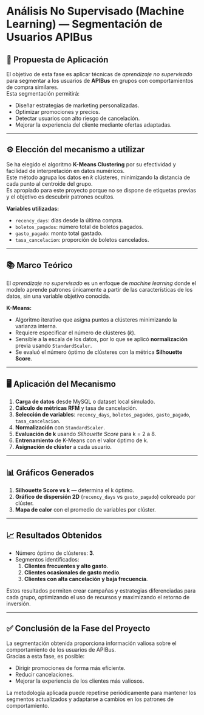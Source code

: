 # Análisis No Supervisado (Machine Learning) — Segmentación de Usuarios APIBus

## 📌 Propuesta de Aplicación
El objetivo de esta fase es aplicar técnicas de *aprendizaje no supervisado* para segmentar a los usuarios de **APIBus** en grupos con comportamientos de compra similares.  
Esta segmentación permitirá:
- Diseñar estrategias de marketing personalizadas.
- Optimizar promociones y precios.
- Detectar usuarios con alto riesgo de cancelación.
- Mejorar la experiencia del cliente mediante ofertas adaptadas.

---

## ⚙️ Elección del mecanismo a utilizar
Se ha elegido el algoritmo **K-Means Clustering** por su efectividad y facilidad de interpretación en datos numéricos.  
Este método agrupa los datos en *k* clústeres, minimizando la distancia de cada punto al centroide del grupo.  
Es apropiado para este proyecto porque no se dispone de etiquetas previas y el objetivo es descubrir patrones ocultos.

**Variables utilizadas:**
- `recency_days`: días desde la última compra.
- `boletos_pagados`: número total de boletos pagados.
- `gasto_pagado`: monto total gastado.
- `tasa_cancelacion`: proporción de boletos cancelados.

---

## 📚 Marco Teórico
El *aprendizaje no supervisado* es un enfoque de *machine learning* donde el modelo aprende patrones únicamente a partir de las características de los datos, sin una variable objetivo conocida.  

**K-Means:**
- Algoritmo iterativo que asigna puntos a clústeres minimizando la varianza interna.
- Requiere especificar el número de clústeres (*k*).
- Sensible a la escala de los datos, por lo que se aplicó **normalización** previa usando `StandardScaler`.
- Se evaluó el número óptimo de clústeres con la métrica **Silhouette Score**.

---

## 🖥️ Aplicación del Mecanismo
1. **Carga de datos** desde MySQL o dataset local simulado.
2. **Cálculo de métricas RFM** y tasa de cancelación.
3. **Selección de variables**: `recency_days`, `boletos_pagados`, `gasto_pagado`, `tasa_cancelacion`.
4. **Normalización** con `StandardScaler`.
5. **Evaluación de k** usando *Silhouette Score* para k = 2 a 8.
6. **Entrenamiento** de K-Means con el valor óptimo de k.
7. **Asignación de clúster** a cada usuario.

---

## 📊 Gráficos Generados
1. **Silhouette Score vs k** — determina el k óptimo.
2. **Gráfico de dispersión 2D** (`recency_days` vs `gasto_pagado`) coloreado por clúster.
3. **Mapa de calor** con el promedio de variables por clúster.

---

## 📈 Resultados Obtenidos
- Número óptimo de clústeres: **3**.
- Segmentos identificados:
  1. **Clientes frecuentes y alto gasto**.
  2. **Clientes ocasionales de gasto medio**.
  3. **Clientes con alta cancelación y baja frecuencia**.

Estos resultados permiten crear campañas y estrategias diferenciadas para cada grupo, optimizando el uso de recursos y maximizando el retorno de inversión.

---

## ✅ Conclusión de la Fase del Proyecto
La segmentación obtenida proporciona información valiosa sobre el comportamiento de los usuarios de APIBus.  
Gracias a esta fase, es posible:
- Dirigir promociones de forma más eficiente.
- Reducir cancelaciones.
- Mejorar la experiencia de los clientes más valiosos.

La metodología aplicada puede repetirse periódicamente para mantener los segmentos actualizados y adaptarse a cambios en los patrones de comportamiento.


